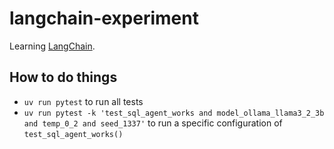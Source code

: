 # langchain-experiment

Learning [LangChain](https://www.langchain.com/).

## How to do things

* `uv run pytest` to run all tests
* `uv run pytest -k 'test_sql_agent_works and model_ollama_llama3_2_3b and temp_0_2 and seed_1337'` to run a specific configuration of `test_sql_agent_works()`
